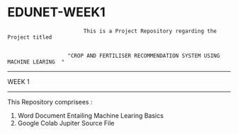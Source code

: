 # EDUNET-WEEK1
                            This is a Project Repository regarding the Project titled


                       "CROP AND FERTILISER RECOMMENDATION SYSTEM USING MACHINE LEARING  "
______________________________________________________________________________________________________________

WEEK 1 
________
 This Repository comprisees :
   1. Word Document Entailing Machine Learing Basics
   2. Google Colab Jupiter Source File 

